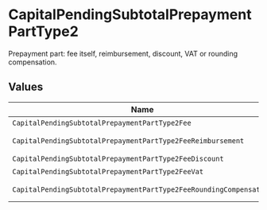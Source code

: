 # CapitalPendingSubtotalPrepaymentPartType2

Prepayment part: fee itself, reimbursement, discount, VAT or rounding compensation.


## Values

| Name                                                               | Value                                                              |
| ------------------------------------------------------------------ | ------------------------------------------------------------------ |
| `CapitalPendingSubtotalPrepaymentPartType2Fee`                     | fee                                                                |
| `CapitalPendingSubtotalPrepaymentPartType2FeeReimbursement`        | fee-reimbursement                                                  |
| `CapitalPendingSubtotalPrepaymentPartType2FeeDiscount`             | fee-discount                                                       |
| `CapitalPendingSubtotalPrepaymentPartType2FeeVat`                  | fee-vat                                                            |
| `CapitalPendingSubtotalPrepaymentPartType2FeeRoundingCompensation` | fee-rounding-compensation                                          |